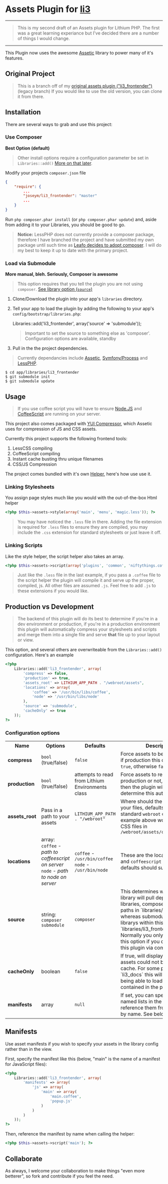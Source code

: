 # Assets Plugin for [li3](http://lithify.me)

***

> This is my second draft of an Assets plugin for Lithium PHP. The first was a great learning experiance but I've decided there are a number of things I would change.

***

This Plugin now uses the awesome [Assetic](https://github.com/kriswallsmith/assetic) library to power many of it's features.

## Original Project

> This is a branch off of my [original assets plugin ("li3_frontender")](https://github.com/joseym/li3_frontender/tree/legacy)(legacy branch)
> If you would like to use the old version, you can clone it from there.

## Installation
There are several ways to grab and use this project:

### Use Composer
__Best Option (default)__

> Other install options require a configuration parameter be set in `Libraries::add()`
> [More on that later](https://github.com/joseym/li3_frontender#configuration-options).

Modify your projects `composer.json` file

~~~ json
{
    "require": {
    	...
        "joseym/li3_frontender": "master"
        ...
    }
}
~~~

Run `php composer.phar install` (or `php composer.phar update`) and, aside from adding it to your Libraries, you should be good to go.

> __Notice:__ LessPHP does not currently provide a composer package, therefore I have branched the project and have submitted my own package until such time as [Leafo decides to adopt composer](https://github.com/leafo/lessphp/issues/216).
> I will do my best to keep it up to date with the primary project.

### Load via Submodule
__More manual, bleh. Seriously, Composer is awesome__

> This option requires that you tell the plugin you are not using `composer`.
> [See library option (`source`)](https://github.com/joseym/li3_frontender#configuration-options)

1. Clone/Download the plugin into your app's ``libraries`` directory.
2. Tell your app to load the plugin by adding the following to your app's ``config/bootstrap/libraries.php``:

	Libraries::add('li3_frontender', array('source' => 'submodule'));

	> Important to set the source to something else as 'composer'.
	> Configuration options are available, standby

3. Pull in the the project dependencies.

> Currently dependancies include [Assetic](https://github.com/kriswallsmith/assetic#readme), [Symfony/Process](https://github.com/symfony/Process#readme) and [LessPHP](https://github.com/leafo/lessphp#readme).

	$ cd app/libraries/li3_frontender
	$ git submodule init
	$ git submodule update


## Usage

> If you use coffee script you will have to ensure [Node.JS](http://nodejs.org/) and [CoffeeScript](http://http://coffeescript.org) are running on your server.

This project also comes packaged with [YUI Compressor](http://yuilibrary.com/download/yuicompressor/), which Assetic uses for compression of JS and CSS assets.

Currently this project supports the following frontend tools:

1. LessCSS compiling
2. CoffeeScript compiling
3. Instant cache busting thru unique filenames
4. CSS/JS Compression

The project comes bundled with it's own [Helper](https://github.com/joseym/li3_frontender/blob/assetic/extensions/helper/Assets.php), here's how use use it.

### Linking Stylesheets
You assign page styles much like you would with the out-of-the-box Html helper

~~~ php
<?php $this->assets->style(array('main', 'menu', 'magic.less')); ?>
~~~

> You may have noticed the `.less` file in there. Adding the file extension is required for `.less` files to ensure they are compiled, you may include the `.css` extension for standard stylesheets or just leave it off.

### Linking Scripts
Like the style helper, the script helper also takes an array.

~~~ php
<?php $this->assets->script(array('plugins', 'common', 'niftythings.coffee')); ?>
~~~

> Just like the `.less` file in the last example, if you pass a `.coffee` file to the script helper the plugin will compile it and serve up the proper, compiled, js. All other files are assumed `.js`. Feel free to add `.js` to these extensions if you would like.

## Production vs Development

> The backend of this plugin will do its best to determine if you're in a dev environment or production, if you're in a production environment this plugin will automatically compress your stylesheets and scripts and merge them into a single file and serve __that__ file up to your layout or view.

This option, and several others are overwriteable from the `Libraries::add()` configuration. Here's an example

~~~ php
<?php
	Libraries::add('li3_frontender', array(
		'compress' => false,
		'production' => true,
		'assets_root' => LITHIUM_APP_PATH . "/webroot/assets",
		'locations' => array(
			'coffee' => '/usr/bin/libs/coffee',
			'node' => '/usr/bin/libs/node'
		),
		'source' => 'submodule',
		'cacheOnly' => true
	));
?>
~~~

### Configuration options

<table>
	<tr>
		<th>Name</th>
		<th>Options</th>
		<th>Defaults</th>
		<th>Description</th>
	</tr>
	<tr>
		<td><strong>compress</strong></td>
		<td><code>bool</code> (true/false)</td>
		<td><code>false<strong></td>
		<td>Force assets to be compressed, if production this defaults to <code>true</code>, otherwise <code>false</code>.</td>
	</tr>
	<tr>
		<td><strong>production</strong></td>
		<td><code>bool</code> (true/false)</td>
		<td>attempts to read from Lithium Environments class</td>
		<td>Force assets to render in production or not, if this isn't set then the plugin will attempt to determine this automagically.</td>
	</tr>
	<tr>
		<td><strong>assets_root</strong></td>
		<td>Pass in a path to your assets</td>
		<td><code>LITHIUM_APP_PATH . "/webroot"</code></td>
		<td>Where should the plugin look for your files, defaults to the standard <code>webroot</code> directory. The example above would look for CSS files in <code>/webroot/assets/css/</code></td>
	</tr>
	<tr>
		<td><strong>locations</strong></td>
		<td>array: <code>coffee</code> - <em>path to coffeescript on server</em><br /><code>node</code> - <em>path to node on server</em></td>
		<td><code>coffee</code> - <code>/usr/bin/coffee</code><br /><code>node</code> - <code>/usr/bin/node</code></td>
		<td>These are the locations of <code>node</code> and <code>coffeescript</code> on your server, defaults should suffice.</td>
	</tr>
	<tr>
		<td><strong>source</strong></td>
		<td>string: <code>composer</code><br /><code>submodule</code></td>
		<td><code>composer</code></td>
		<td>
			This determines where the library will pull dependency libraries, composer uses vendor paths in
			`libraries/_source` whereas submodule loads librarys within this plugin `libraries/li3_frontender/libraries`.
			Normally you only need to set this option if you do not install this plugin via composer.
		</td>
	</tr>
	<tr>
		<td><strong>cacheOnly</strong></td>
		<td>boolean</td>
		<td><code>false<code></td>
		<td>
			If true, will display a 404 if the assets could not be read from cache. For some plugins, such as
			`li3_docs` this will result in not being able to load the css contained in the plugin.
		</td>
	</tr>
	<tr>
		<td><strong>manifests</strong></td>
		<td>array</td>
		<td><code>null<code></td>
		<td>
			If set, you can specify assets in named lists in the config, then reference them from the helper by name. See below.
		</td>
	</tr>
</table>

## Manifests

Use asset manifests if you wish to specify your assets in the library config rather than in the view.

First, specify the manifest like this (below, "main" is the name of a manifest for JavaScript files):

~~~ php
<?php
	Libraries::add('li3_frontender', array(
		'manifests' => array(
			'js' => array(
				'main' => array(
					'main.coffee',
					'popup.js'
				)
			)
		)
	));
?>
~~~

Then, reference the manifest by name when calling the helper:

~~~ php
<?php $this->assets->script('main'); ?>
~~~

## Collaborate
As always, I welcome your collaboration to make things "even more betterer", so fork and contribute if you feel the need.
